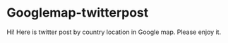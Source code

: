 # Googlemap-twitterpost

Hi! Here is twitter post by country location in Google map.
Please enjoy it.
